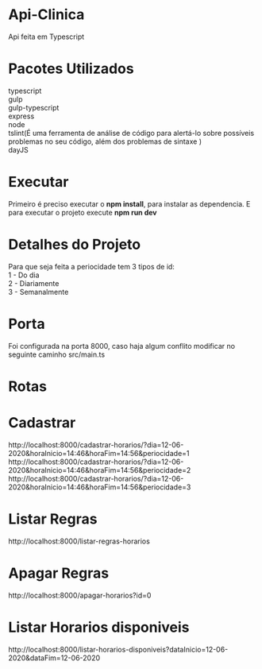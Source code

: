 # Api-Clinica
Api feita em Typescript

# Pacotes Utilizados
typescript</br>
gulp</br>
gulp-typescript</br>
express</br>
node</br>
tslint(É uma ferramenta de análise de código para alertá-lo sobre possíveis problemas no seu código, além dos problemas de sintaxe )</br>
dayJS</br>

# Executar 
Primeiro é preciso executar o <strong>npm install</strong>, para instalar as dependencia. E para executar o projeto execute 
<strong>npm run dev</strong>

# Detalhes do Projeto
Para que seja feita a periocidade tem 3 tipos de id:</br>
1 - Do dia</br>
2 - Diariamente</br>
3 - Semanalmente</br>

# Porta
Foi configurada na porta 8000, caso haja algum conflito modificar no seguinte caminho src/main.ts

# Rotas
# Cadastrar
http://localhost:8000/cadastrar-horarios/?dia=12-06-2020&horaInicio=14:46&horaFim=14:56&periocidade=1
http://localhost:8000/cadastrar-horarios/?dia=12-06-2020&horaInicio=14:46&horaFim=14:56&periocidade=2
http://localhost:8000/cadastrar-horarios/?dia=12-06-2020&horaInicio=14:46&horaFim=14:56&periocidade=3
# Listar Regras
http://localhost:8000/listar-regras-horarios
# Apagar Regras
http://localhost:8000/apagar-horarios?id=0
# Listar Horarios disponiveis
http://localhost:8000/listar-horarios-disponiveis?dataInicio=12-06-2020&dataFim=12-06-2020
